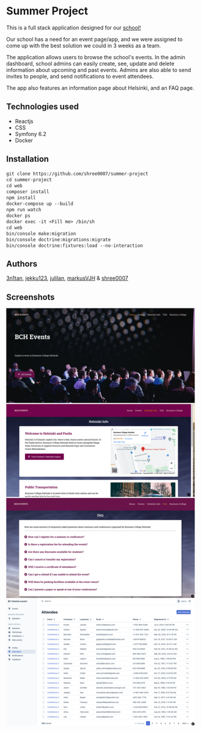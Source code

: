 # Summer Project

This is a full stack application designed for our [school!](https://en.bc.fi/)

Our school has a need for an event page/app, and we were assigned to come up with the best solution we could in 3 weeks as a team.

The application allows users to browse the school's events. In the admin dashboard, school admins can easily create, see, update and delete information about upcoming and past events. Admins are also able to send invites to people, and send notifications to event attendees.

The app also features an information page about Helsinki, and an FAQ page.

## Technologies used

- Reactjs
- CSS
- Symfony 6.2
- Docker

## Installation

```shell
git clone https://github.com/shree0007/summer-project
cd summer-project
cd web
composer install
npm install
docker-compose up --build
npm run watch
docker ps
docker exec -it <Fill me> /bin/sh
cd web
bin/console make:migration
bin/console doctrine:migrations:migrate
bin/console doctrine:fixtures:load --no-interaction
```

## Authors

[3n1tan](https://github.com/3n1tan), [jekku123](https://github.com/jekku123), [julilan](https://github.com/julilan), [markusVJH](https://github.com/markusVJH) & [shree0007](https://github.com/shree0007)

## Screenshots

![home](web/assets/js/assets/images/home.jpg)
![info](web/assets/js/assets/images/info.jpg)
![faq](web/assets/js/assets/images/faq.jpg)
![admin](web/assets/js/assets/images/admin.jpg)
